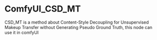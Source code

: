 # ComfyUI_CSD_MT
CSD_MT is a method about Content-Style Decoupling for Unsupervised Makeup Transfer without Generating Pseudo Ground Truth, this node can use it in comfyUI
